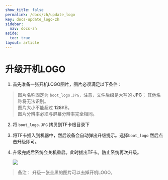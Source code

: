 ```yaml
---
show_title: false
permalink: /docs/zh/update_logo
key: docs-update_logo-zh
sidebar:
  nav: docs-zh
aside:
  toc: true
layout: article
---
```

# 升级开机LOGO
1. 首先准备一张开机LOGO图片，图片必须满足以下条件：  
> 图片名称固定为 `boot_logo.JPG`，注意，文件后缀是大写的 **JPG**； 其他名称将无法识别。  
> 图片大小不能超过 **128**KB。  
> 图片分辨率必须与屏幕分辨率完全相同。
2.  将 `boot_logo.JPG` 拷贝到TF卡根目录下
3.  将TF卡插入到机器中，然后设备会自动弹出升级提示。选择`boot_logo` 然后点击升级即可。
4.  升级完成后系统会关机重启。此时拔出TF卡。防止系统再次升级。 

    ![](images/boot_logo_upgrade.jpg)

> 备注： 升级一张全黑的图片可以去掉开机LOGO。